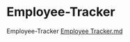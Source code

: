 # Employee-Tracker
Employee-Tracker
[Employee Tracker.md](https://github.com/parsonjd/Employee-Tracker/files/9586329/Employee.Tracker.md)

